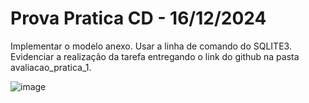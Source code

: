 <h1>Prova Pratica CD - 16/12/2024</h1>

Implementar o modelo anexo. Usar a linha de comando do SQLITE3. Evidenciar a realização da tarefa entregando o link do github na pasta avaliacao_pratica_1.

![image](https://github.com/user-attachments/assets/0dbcf51b-e154-4d06-86f7-c481a51448fa)
